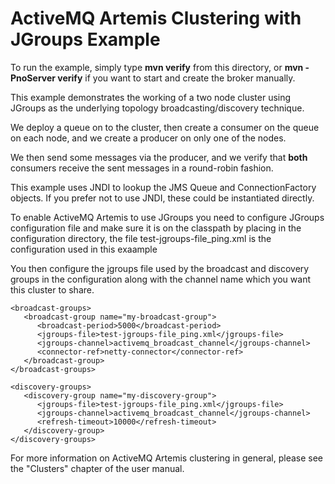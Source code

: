 # ActiveMQ Artemis Clustering with JGroups Example

To run the example, simply type **mvn verify** from this directory, or **mvn -PnoServer verify** if you want to start and create the broker manually.

This example demonstrates the working of a two node cluster using JGroups as the underlying topology broadcasting/discovery technique.

We deploy a queue on to the cluster, then create a consumer on the queue on each node, and we create a producer on only one of the nodes.

We then send some messages via the producer, and we verify that **both** consumers receive the sent messages in a round-robin fashion.

This example uses JNDI to lookup the JMS Queue and ConnectionFactory objects. If you prefer not to use JNDI, these could be instantiated directly.

To enable ActiveMQ Artemis to use JGroups you need to configure JGroups configuration file and make sure it is on the classpath by placing in the configuration directory, the file test-jgroups-file_ping.xml is the configuration used in this exaample

You then configure the jgroups file used by the broadcast and discovery groups in the configuration along with the channel name which you want this cluster to share.

    <broadcast-groups>
       <broadcast-group name="my-broadcast-group">
          <broadcast-period>5000</broadcast-period>
          <jgroups-file>test-jgroups-file_ping.xml</jgroups-file>
          <jgroups-channel>activemq_broadcast_channel</jgroups-channel>
          <connector-ref>netty-connector</connector-ref>
       </broadcast-group>
    </broadcast-groups>

    <discovery-groups>
       <discovery-group name="my-discovery-group">
          <jgroups-file>test-jgroups-file_ping.xml</jgroups-file>
          <jgroups-channel>activemq_broadcast_channel</jgroups-channel>
          <refresh-timeout>10000</refresh-timeout>
       </discovery-group>
    </discovery-groups>

For more information on ActiveMQ Artemis clustering in general, please see the "Clusters" chapter of the user manual.
